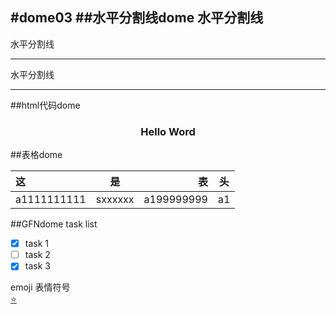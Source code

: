 #dome03
##水平分割线dome
 水平分割线
 ---
 水平分割线
 ***
 水平分割线
___
##html代码dome
<!DOCTYPE html>
<html>
	<head>
		<meta charset="UTF-8">
		<title></title>
	</head>
	<body>
		<h3 align="center">Hello Word</h3>
	</body>
</html>
##表格dome  

| 这  | 是   | 表  | 头  |
|:--- |:----:|---:|----|
| a1111111111 | sxxxxxx | a199999999 | a1 |

##GFNdome
task list
- [x] task 1
- [ ] task 2
- [x] task 3

emoji 表情符号  
[:star:][biaoqingfuhao] 

<!-- 下面是本文档用到的引用式连接 -->
[biaoqingfuhao]: http://www.emoji-cheat-sheet.com
